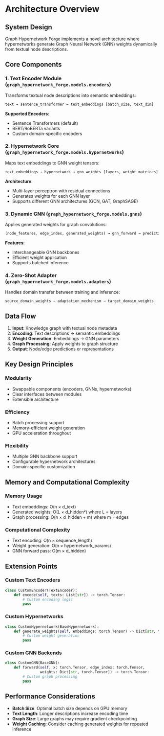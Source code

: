 # Architecture Overview

## System Design

Graph Hypernetwork Forge implements a novel architecture where hypernetworks generate Graph Neural Network (GNN) weights dynamically from textual node descriptions.

## Core Components

### 1. Text Encoder Module (`graph_hypernetwork_forge.models.encoders`)

Transforms textual node descriptions into semantic embeddings:

```python
text → sentence_transformer → text_embeddings [batch_size, text_dim]
```

**Supported Encoders**:
- Sentence Transformers (default)
- BERT/RoBERTa variants
- Custom domain-specific encoders

### 2. Hypernetwork Core (`graph_hypernetwork_forge.models.hypernetworks`)

Maps text embeddings to GNN weight tensors:

```python
text_embeddings → hypernetwork → gnn_weights [layers, weight_matrices]
```

**Architecture**:
- Multi-layer perceptron with residual connections
- Generates weights for each GNN layer
- Supports different GNN architectures (GCN, GAT, GraphSAGE)

### 3. Dynamic GNN (`graph_hypernetwork_forge.models.gnns`)

Applies generated weights for graph convolutions:

```python
(node_features, edge_index, generated_weights) → gnn_forward → predictions
```

**Features**:
- Interchangeable GNN backbones
- Efficient weight application
- Supports batched inference

### 4. Zero-Shot Adapter (`graph_hypernetwork_forge.models.adapters`)

Handles domain transfer between training and inference:

```python
source_domain_weights → adaptation_mechanism → target_domain_weights
```

## Data Flow

1. **Input**: Knowledge graph with textual node metadata
2. **Encoding**: Text descriptions → semantic embeddings
3. **Weight Generation**: Embeddings → GNN parameters
4. **Graph Processing**: Apply weights to graph structure
5. **Output**: Node/edge predictions or representations

## Key Design Principles

### Modularity
- Swappable components (encoders, GNNs, hypernetworks)
- Clear interfaces between modules
- Extensible architecture

### Efficiency
- Batch processing support
- Memory-efficient weight generation
- GPU acceleration throughout

### Flexibility
- Multiple GNN backbone support
- Configurable hypernetwork architectures
- Domain-specific customization

## Memory and Computational Complexity

### Memory Usage
- Text embeddings: O(n × d_text)
- Generated weights: O(L × d_hidden²) where L = layers
- Graph processing: O(n × d_hidden + m) where m = edges

### Computational Complexity
- Text encoding: O(n × sequence_length)
- Weight generation: O(n × hypernetwork_params)
- GNN forward pass: O(m × d_hidden)

## Extension Points

### Custom Text Encoders
```python
class CustomEncoder(TextEncoder):
    def encode(self, texts: List[str]) -> torch.Tensor:
        # Custom encoding logic
        pass
```

### Custom Hypernetworks
```python
class CustomHypernetwork(BaseHypernetwork):
    def generate_weights(self, embeddings: torch.Tensor) -> Dict[str, torch.Tensor]:
        # Custom weight generation
        pass
```

### Custom GNN Backends
```python
class CustomGNN(BaseGNN):
    def forward(self, x: torch.Tensor, edge_index: torch.Tensor, 
                weights: Dict[str, torch.Tensor]) -> torch.Tensor:
        # Custom graph processing
        pass
```

## Performance Considerations

- **Batch Size**: Optimal batch size depends on GPU memory
- **Text Length**: Longer descriptions increase encoding time
- **Graph Size**: Large graphs may require gradient checkpointing
- **Weight Caching**: Consider caching generated weights for repeated inference